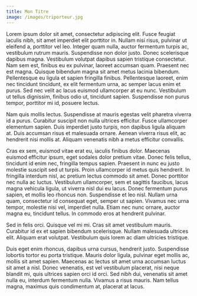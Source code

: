 ```yaml
---
title: Mon Titre
image: /images/triporteur.jpg
---
```


Lorem ipsum dolor sit amet, consectetur adipiscing elit. Fusce feugiat iaculis nibh, sit amet imperdiet elit porttitor in. Nullam nisi risus, pulvinar ut eleifend a, porttitor vel leo. Integer quam nulla, auctor fermentum turpis ac, vestibulum rutrum mauris. Suspendisse non dolor justo. Donec scelerisque dapibus magna. Vestibulum volutpat dapibus sapien tristique consectetur. Nam sem est, finibus eu ex pulvinar, laoreet accumsan quam. Praesent nec est magna. Quisque bibendum magna sit amet metus lacinia bibendum. Pellentesque eu ligula et sapien fringilla finibus. Pellentesque laoreet, enim nec tincidunt tincidunt, ex elit fermentum urna, ac semper lacus enim et purus. Sed nec velit ac lacus euismod ullamcorper at eu nunc. Vestibulum ut tellus dignissim, finibus odio ut, tincidunt sapien. Suspendisse non purus tempor, porttitor mi id, posuere lectus.

Nam quis mollis lectus. Suspendisse at mauris egestas velit pharetra viverra id a purus. Curabitur suscipit non nulla ultrices efficitur. Fusce ullamcorper elementum sapien. Duis imperdiet justo turpis, non dapibus ligula aliquam at. Duis accumsan risus et malesuada ornare. Aenean viverra risus elit, ac hendrerit nisi mollis at. Aliquam venenatis nibh a metus efficitur convallis.

Cras ex sem, euismod vitae erat eu, iaculis finibus dolor. Maecenas euismod efficitur ipsum, eget sodales dolor pretium vitae. Donec felis tellus, tincidunt id enim nec, fringilla tempus sapien. Praesent in nunc eu justo molestie suscipit sed ut turpis. Proin ullamcorper id metus quis hendrerit. In fringilla interdum nisl, ac pretium lectus commodo sit amet. Donec porttitor nec nulla ac luctus. Vestibulum ullamcorper, sem et sagittis faucibus, lacus magna vehicula ligula, ut viverra nisl dui eu lacus. Donec fermentum purus sapien, et mollis leo rhoncus non. Suspendisse et leo nisl. Nullam urna quam, consectetur id consequat eget, semper ut sapien. Vivamus nec urna tempor, molestie nisi vel, imperdiet nulla. Etiam nec nunc ornare, auctor magna eu, tincidunt tellus. In commodo eros at hendrerit pulvinar.

Sed in felis orci. Quisque vel mi mi. Cras sit amet vestibulum mauris. Curabitur id ex et sapien bibendum scelerisque. Nullam malesuada ultrices elit. Aliquam erat volutpat. Vestibulum quis lorem ac diam ultricies tristique.

Duis eget enim rhoncus, dapibus urna cursus, hendrerit justo. Suspendisse lobortis tortor eu porta tristique. Mauris dolor ligula, pulvinar eget mollis ac, mollis sit amet sapien. Maecenas ac lectus sit amet urna accumsan luctus sit amet a nisl. Donec venenatis, est vel vestibulum placerat, nisi neque blandit mi, quis ultrices sapien orci id orci. Sed nibh dui, venenatis sit amet nulla eu, interdum fermentum nulla. Vivamus a risus mauris. Nam tellus magna, maximus quis condimentum at, placerat at lacus. 